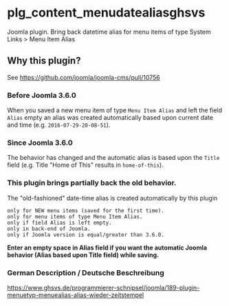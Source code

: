 # plg_content_menudatealiasghsvs
Joomla plugin. Bring back datetime alias for menu items of type System Links > Menu Item Alias

## Why this plugin?
See https://github.com/joomla/joomla-cms/pull/10756

### Before Joomla 3.6.0
When you saved a new menu item of type `Menu Item Alias` and left the field `Alias` empty an alias was created automatically based upon current date and time (e.g. `2016-07-29-20-08-51`).

### Since Joomla 3.6.0
The behavior has changed and the automatic alias is based upon the `Title` field (e.g. Title "Home of This" results in `home-of-this`).

### This plugin brings partially back the old behavior.

The "old-fashioned" date-time alias is created automatically by this plugin

    only for NEW menu items (saved for the first time).
    only for menu items of type Menu Item Alias.
    only if field Alias is left empty.
    only in back-end of Joomla.
    only if Joomla version is equal/greater than 3.6.0.

**Enter an empty space in Alias field if you want the automatic Joomla behavior (Alias based upon Title field) while saving.**

### German Description / Deutsche Beschreibung
https://www.ghsvs.de/programmierer-schnipsel/joomla/189-plugin-menuetyp-menuealias-alias-wieder-zeitstempel
